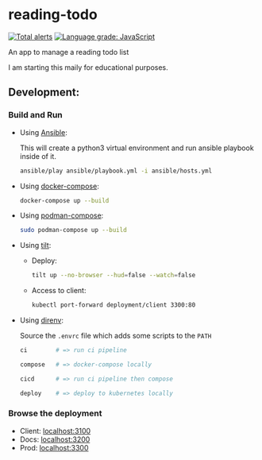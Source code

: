 # reading-todo

[![Total alerts](https://img.shields.io/lgtm/alerts/g/ammarnajjar/reading-todo.svg?logo=lgtm&logoWidth=18)](https://lgtm.com/projects/g/ammarnajjar/reading-todo/alerts/)
[![Language grade: JavaScript](https://img.shields.io/lgtm/grade/javascript/g/ammarnajjar/reading-todo.svg?logo=lgtm&logoWidth=18)](https://lgtm.com/projects/g/ammarnajjar/reading-todo/context:javascript)

An app to manage a reading todo list

I am starting this maily for educational purposes.

## Development:

### Build and Run

- Using [Ansible](https://docs.ansible.com/ansible/latest/user_guide/playbooks.html):

  This will create a python3 virtual environment and run ansible playbook inside of it.

  ```bash
  ansible/play ansible/playbook.yml -i ansible/hosts.yml
  ```

- Using [docker-compose](https://docs.docker.com/compose/):

  ```bash
  docker-compose up --build
  ```

- Using [podman-compose](https://github.com/containers/podman-compose):

  ```bash
  sudo podman-compose up --build
  ```

- Using [tilt](https://tilt.dev/):

  - Deploy:

    ```bash
    tilt up --no-browser --hud=false --watch=false
    ```

  - Access to client:

    ```bash
    kubectl port-forward deployment/client 3300:80
    ```

- Using [direnv](https://github.com/direnv/direnv):

  Source the `.envrc` file which adds some scripts to the `PATH`

  ```bash
  ci        # => run ci pipeline

  compose   # => docker-compose locally

  cicd      # => run ci pipeline then compose

  deploy    # => deploy to kubernetes locally
  ```

### Browse the deployment

- Client: [localhost:3100](http://localhost:3100/)
- Docs: [localhost:3200](http://localhost:3200/)
- Prod: [localhost:3300](http://localhost:3300/)
